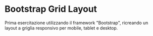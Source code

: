 # Bootstrap Grid Layout 

Prima esercitazione utilizzando il framework "Bootstrap", ricreando un layout a griglia responsivo per mobile, tablet e desktop.